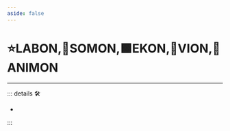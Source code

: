 ```yaml
---
aside: false
---
```

# ⭐<labor>LABON</labor>,🔷<soma>SOMON</soma>,🟩<ekos>EKON</ekos>,🔻<via>VION</via>,💜<anima>ANIMON</anima>

---

<!-- =================================================== -->
<!-- =================================================== -->
<!-- =================================================== -->
<!-- =================================================== -->
<!-- =================================================== -->
::: details 🛠

-

:::